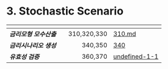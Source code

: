 # 3. Stochastic Scenario

<table data-view="cards"><thead><tr><th></th><th></th><th align="right"></th><th data-hidden data-card-target data-type="content-ref"></th></tr></thead><tbody><tr><td><em><strong>금리모형 모수산출</strong></em> </td><td></td><td align="right">310,320,330</td><td><a href="undefined-1/310.md">310.md</a></td></tr><tr><td><em><strong>금리시나리오 생성</strong></em> </td><td></td><td align="right">340,350</td><td><a href="340/">340</a></td></tr><tr><td><em><strong>유효성 검증</strong></em> </td><td></td><td align="right">360,370</td><td><a href="undefined-1-1/">undefined-1-1</a></td></tr></tbody></table>

